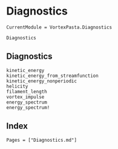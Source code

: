 # Diagnostics

```@meta
CurrentModule = VortexPasta.Diagnostics
```

```@docs
Diagnostics
```

## Diagnostics

```@docs
kinetic_energy
kinetic_energy_from_streamfunction
kinetic_energy_nonperiodic
helicity
filament_length
vortex_impulse
energy_spectrum
energy_spectrum!
```

## Index

```@index
Pages = ["Diagnostics.md"]
```
